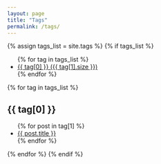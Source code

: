 ```yaml
---
layout: page
title: "Tags"
permalink: /tags/
---
```


{% assign tags_list = site.tags %}
{% if tags_list %}
<ul>
{% for tag in tags_list %}
  <li><a href="#{{ tag[0] }}">{{ tag[0] }} ({{ tag[1].size }})</a></li>
{% endfor %}
</ul>

{% for tag in tags_list %}
<h2 id="{{ tag[0] }}">{{ tag[0] }}</h2>
<ul>
  {% for post in tag[1] %}
    <li><a href="{{ post.url }}">{{ post.title }}</a></li>
  {% endfor %}
</ul>
{% endfor %}
{% endif %}
